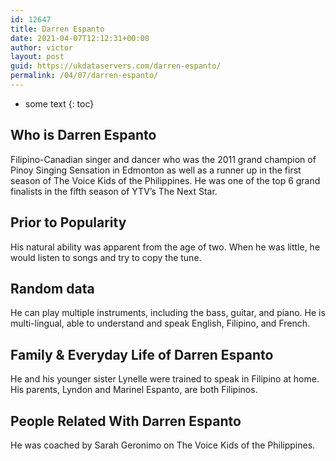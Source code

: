 ```yaml
---
id: 12647
title: Darren Espanto
date: 2021-04-07T12:12:31+00:00
author: victor
layout: post
guid: https://ukdataservers.com/darren-espanto/
permalink: /04/07/darren-espanto/
---
```


* some text
{: toc}


## Who is Darren Espanto



Filipino-Canadian singer and dancer who was the 2011 grand champion of Pinoy Singing Sensation in Edmonton as well as a runner up in the first season of The Voice Kids of the Philippines. He was one of the top 6 grand finalists in the fifth season of YTV&#8217;s The Next Star.

                
                
                
## Prior to Popularity



His natural ability was apparent from the age of two. When he was little, he would listen to songs and try to copy the tune.

                
                
                
## Random data



He can play multiple instruments, including the bass, guitar, and piano. He is multi-lingual, able to understand and speak English, Filipino, and French.

                
                
                
## Family & Everyday Life of Darren Espanto



He and his younger sister Lynelle were trained to speak in Filipino at home. His parents, Lyndon and Marinel Espanto, are both Filipinos.

                
                
                
## People Related With Darren Espanto



He was coached by Sarah Geronimo on The Voice Kids of the Philippines.

                
              
            
          
          
          